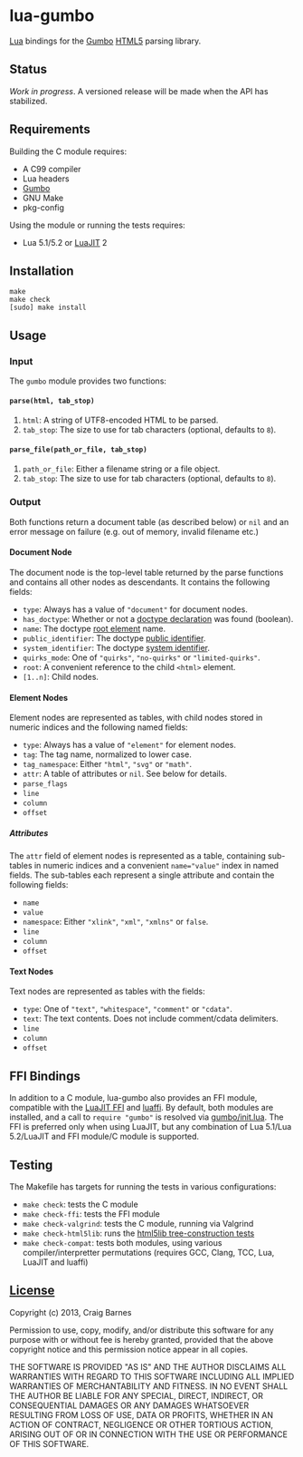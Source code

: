 lua-gumbo
=========

[Lua] bindings for the [Gumbo][] [HTML5] parsing library.

Status
------

*Work in progress*. A versioned release will be made when the API has
stabilized.

Requirements
------------

Building the C module requires:

* A C99 compiler
* Lua headers
* [Gumbo][Gumbo installation]
* GNU Make
* pkg-config

Using the module or running the tests requires:

* Lua 5.1/5.2 or [LuaJIT] 2

Installation
------------

    make
    make check
    [sudo] make install

Usage
-----

### Input

The `gumbo` module provides two functions:

#### `parse(html, tab_stop)`

  1. `html`: A string of UTF8-encoded HTML to be parsed.
  2. `tab_stop`: The size to use for tab characters (optional, defaults to `8`).

#### `parse_file(path_or_file, tab_stop)`

  1. `path_or_file`: Either a filename string or a file object.
  2. `tab_stop`: The size to use for tab characters (optional, defaults to `8`).

### Output

Both functions return a document table (as described below) or `nil`
and an error message on failure (e.g. out of memory, invalid filename etc.)

#### Document Node

The document node is the top-level table returned by the parse functions
and contains all other nodes as descendants. It contains the following
fields:

* `type`: Always has a value of `"document"` for document nodes.
* `has_doctype`: Whether or not a [doctype declaration] was found (boolean).
* `name`: The doctype [root element] name.
* `public_identifier`: The doctype [public identifier].
* `system_identifier`: The doctype [system identifier].
* `quirks_mode`: One of `"quirks"`, `"no-quirks"` or `"limited-quirks"`.
* `root`: A convenient reference to the child `<html>` element.
* `[1..n]`: Child nodes.

#### Element Nodes

Element nodes are represented as tables, with child nodes stored in
numeric indices and the following named fields:

* `type`: Always has a value of `"element"` for element nodes.
* `tag`: The tag name, normalized to lower case.
* `tag_namespace`: Either `"html"`, `"svg"` or `"math"`.
* `attr`: A table of attributes or `nil`. See below for details.
* `parse_flags`
* `line`
* `column`
* `offset`

##### Attributes

The `attr` field of element nodes is represented as a table, containing
sub-tables in numeric indices and a convenient `name="value"` index in
named fields. The sub-tables each represent a single attribute and
contain the following fields:

* `name`
* `value`
* `namespace`: Either `"xlink"`, `"xml"`, `"xmlns"` or `false`.
* `line`
* `column`
* `offset`

#### Text Nodes

Text nodes are represented as tables with the fields:

* `type`: One of `"text"`, `"whitespace"`, `"comment"` or `"cdata"`.
* `text`: The text contents. Does not include comment/cdata delimiters.
* `line`
* `column`
* `offset`

FFI Bindings
------------

In addition to a C module, lua-gumbo also provides an FFI module,
compatible with the [LuaJIT FFI] and [luaffi]. By default, both modules
are installed, and a call to `require "gumbo"` is resolved via
[gumbo/init.lua]. The FFI is preferred only when using LuaJIT, but any
combination of Lua 5.1/Lua 5.2/LuaJIT and FFI module/C module is supported.

Testing
-------

The Makefile has targets for running the tests in various configurations:

* `make check`: tests the C module
* `make check-ffi`: tests the FFI module
* `make check-valgrind`: tests the C module, running via Valgrind
* `make check-html5lib`: runs the [html5lib tree-construction tests]
* `make check-compat`: tests both modules, using various compiler/interpretter
  permutations (requires GCC, Clang, TCC, Lua, LuaJIT and luaffi)

[License]
---------

Copyright (c) 2013, Craig Barnes

Permission to use, copy, modify, and/or distribute this software for any
purpose with or without fee is hereby granted, provided that the above
copyright notice and this permission notice appear in all copies.

THE SOFTWARE IS PROVIDED "AS IS" AND THE AUTHOR DISCLAIMS ALL WARRANTIES
WITH REGARD TO THIS SOFTWARE INCLUDING ALL IMPLIED WARRANTIES OF
MERCHANTABILITY AND FITNESS. IN NO EVENT SHALL THE AUTHOR BE LIABLE FOR ANY
SPECIAL, DIRECT, INDIRECT, OR CONSEQUENTIAL DAMAGES OR ANY DAMAGES
WHATSOEVER RESULTING FROM LOSS OF USE, DATA OR PROFITS, WHETHER IN AN ACTION
OF CONTRACT, NEGLIGENCE OR OTHER TORTIOUS ACTION, ARISING OUT OF OR IN
CONNECTION WITH THE USE OR PERFORMANCE OF THIS SOFTWARE.


[License]: http://en.wikipedia.org/wiki/ISC_license "ISC License"
[Lua]: http://www.lua.org/
[LuaJIT]: http://luajit.org/
[LuaJIT FFI]: http://luajit.org/ext_ffi.html
[luaffi]: https://github.com/jmckaskill/luaffi "Standalone FFI library for Lua"
[HTML5]: http://www.whatwg.org/specs/web-apps/current-work/multipage/introduction.html#is-this-html5?
[Gumbo]: https://github.com/google/gumbo-parser
[Gumbo installation]: https://github.com/google/gumbo-parser#installation
[gumbo/init.lua]: https://github.com/craigbarnes/lua-gumbo/blob/master/gumbo/init.lua#L5-L23
[doctype declaration]: http://en.wikipedia.org/wiki/Document_type_declaration
[root element]: http://en.wikipedia.org/wiki/Root_element
[public identifier]: http://dom.spec.whatwg.org/#concept-doctype-publicid
[system identifier]: http://dom.spec.whatwg.org/#concept-doctype-systemid
[quirks mode]: http://dom.spec.whatwg.org/#concept-document-quirks
[html5lib tree-construction tests]: https://github.com/html5lib/html5lib-tests/tree/master/tree-construction
